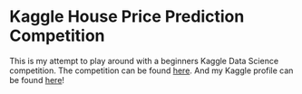 # Kaggle House Price Prediction Competition

This is my attempt to play around with a beginners Kaggle Data Science competition.
The competition can be found [here](https://www.kaggle.com/c/house-prices-advanced-regression-techniques/overview).
And my Kaggle profile can be found [here](https://www.kaggle.com/gradylynn)!
